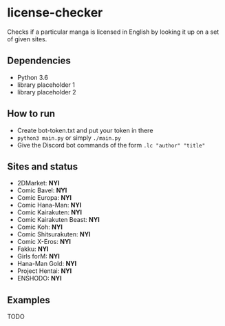 # license-checker
Checks if a particular manga is licensed in English by looking it up on a set of given sites.
## Dependencies
* Python 3.6
* library placeholder 1
* library placeholder 2
## How to run
* Create bot-token.txt and put your token in there
* `python3 main.py` or simply `./main.py`
* Give the Discord bot commands of the form `.lc "author" "title"`
## Sites and status
* 2DMarket: **NYI**
* Comic Bavel: **NYI**
* Comic Europa: **NYI**
* Comic Hana-Man: **NYI**
* Comic Kairakuten: **NYI**
* Comic Kairakuten Beast: **NYI**
* Comic Koh: **NYI**
* Comic Shitsurakuten: **NYI**
* Comic X-Eros: **NYI**
* Fakku: **NYI**
* Girls forM: **NYI**
* Hana-Man Gold: **NYI**
* Project Hentai: **NYI**
* ENSHODO: **NYI**
## Examples
TODO
